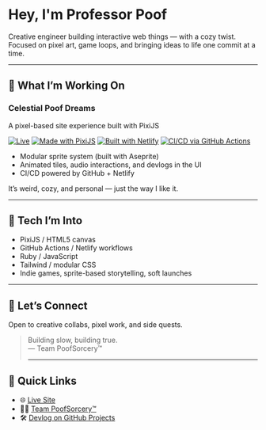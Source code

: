 # Hey, I'm Professor Poof

Creative engineer building interactive web things — with a cozy twist.  
Focused on pixel art, game loops, and bringing ideas to life one commit at a time.

---

## 🚧 What I’m Working On

### Celestial Poof Dreams

A pixel-based site experience built with PixiJS

[![Live](https://img.shields.io/badge/Live--Site-celestialpoofdreams.dev-4caf50?style=flat-square&logo=firefox)](https://celestialpoofdreams.dev)
[![Made with PixiJS](https://img.shields.io/badge/PixiJS-%F0%9F%94%A5-purple?style=flat-square&logo=javascript)](https://pixijs.com/)
[![Built with Netlify](https://img.shields.io/badge/Deploy-Netlify-00c7b7?style=flat-square&logo=netlify)](https://www.netlify.com/)
[![CI/CD via GitHub Actions](https://img.shields.io/badge/CI--CD-GitHub_Actions-blue?style=flat-square&logo=githubactions)](https://github.com/features/actions)

- Modular sprite system (built with Aseprite)
- Animated tiles, audio interactions, and devlogs in the UI
- CI/CD powered by GitHub + Netlify

It’s weird, cozy, and personal — just the way I like it.

---

## 🧠 Tech I’m Into

- PixiJS / HTML5 canvas
- GitHub Actions / Netlify workflows
- Ruby / JavaScript
- Tailwind / modular CSS
- Indie games, sprite-based storytelling, soft launches

---

## 🤝 Let’s Connect

Open to creative collabs, pixel work, and side quests.

> Building slow, building true.  
> — Team PoofSorcery™
>
> ---
## 🔗 Quick Links
- 🌐 [Live Site](https://celestialpoofdreams.dev)
- 🧙‍♂️ [Team PoofSorcery™](https://github.com/professorpoof/pixel-poof-dotcom)
- 🛠️ [Devlog on GitHub Projects](https://github.com/users/professorpoof/projects/4)

